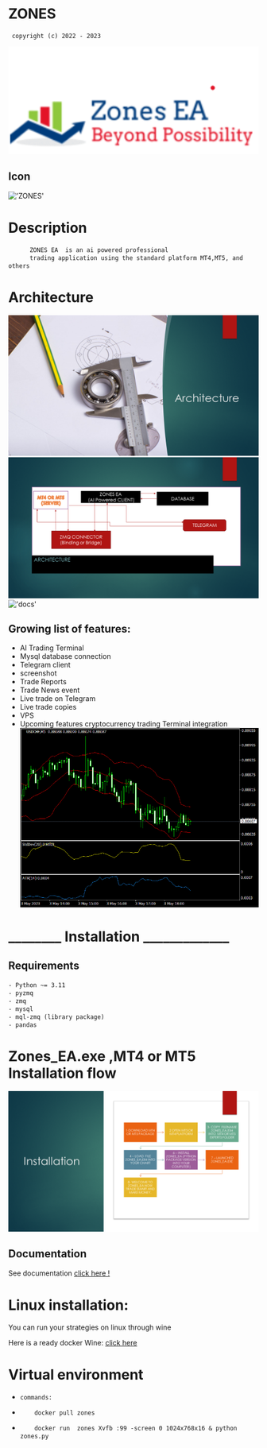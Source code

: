# ZONES 

     copyright (c) 2022 - 2023  

!['ZONES'](./src/images/zones_ea.png)

## Icon

!['ZONES'](./src/images/zones_ea.ico)

# Description

          ZONES EA  is an ai powered professional  
          trading application using the standard platform MT4,MT5, and others

# Architecture

!['Architecture'](./src/images/Architecture/zones_ea/Slide3.PNG)
!['Architecture'](./src/images/Architecture/zones_ea/Slide4.PNG)
!['docs'](./src/License/LICENSE)

## Growing list of features:

- AI Trading Terminal
- Mysql database connection
- Telegram client
- screenshot
- Trade Reports
- Trade News event
- Live trade on Telegram
- Live trade copies
- VPS
- Upcoming features cryptocurrency trading Terminal integration
  ![screenshot](MT4/Files/USDCHF5.gif)

# ________ Installation _____________
## Requirements
    - Python ~= 3.11
    - pyzmq
    - zmq
    - mysql
    - mql-zmq (library package)
    - pandas

# Zones_EA.exe ,MT4 or MT5 Installation flow

!['alt text'](src/images/ZONESEA/Slide2.PNG)
## Documentation

See documentation [click here !](src/docs/ZONESEA.pdf)

# Linux installation:

You can run your strategies on linux through wine

Here is a ready docker Wine:   [click here](https://hub.docker.com/docker-wine/nguemechieu/zones_ea)

# Virtual environment

-     commands:
-         docker pull zones
-         docker run  zones Xvfb :99 -screen 0 1024x768x16 & python zones.py
